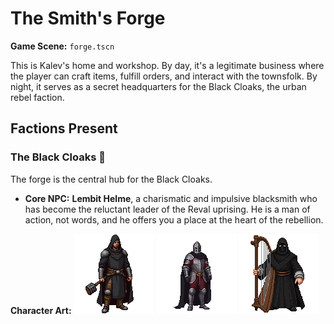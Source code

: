 # The Smith's Forge

**Game Scene:** `forge.tscn`

This is Kalev's home and workshop. By day, it's a legitimate business where the player can craft items, fulfill orders, and interact with the townsfolk. By night, it serves as a secret headquarters for the Black Cloaks, the urban rebel faction.

## Factions Present

### The Black Cloaks 🌃
The forge is the central hub for the Black Cloaks.
-   **Core NPC:** **Lembit Helme**, a charismatic and impulsive blacksmith who has become the reluctant leader of the Reval uprising. He is a man of action, not words, and he offers you a place at the heart of the rebellion.

**Character Art:**
![](../../assets/characters/cloaks/image-5.png)
![](../../assets/characters/cloaks/black-1.png)
![Mute harpist with silver eyes, dressed in black rags, a bone ring on every finger, harp slung over his back.](../../assets/characters/veil/image-18.png)
